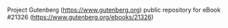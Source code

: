 Project Gutenberg (https://www.gutenberg.org) public repository for eBook #21326 (https://www.gutenberg.org/ebooks/21326)
